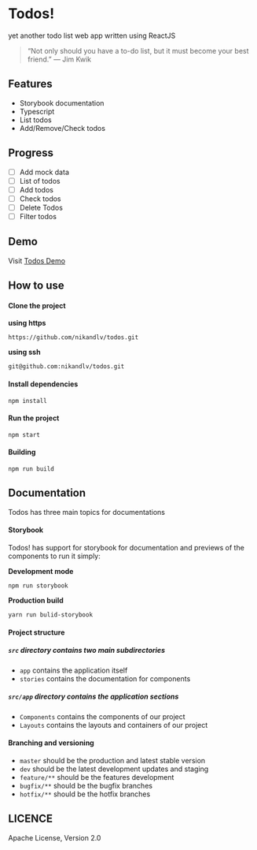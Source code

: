 # Todos!

yet another todo list web app written using ReactJS

> “Not only should you have a to-do list, but it must become your best friend.” — Jim Kwik

## Features

-   Storybook documentation
-   Typescript
-   List todos
-   Add/Remove/Check todos

## Progress

-   [ ] Add mock data
-   [ ] List of todos
-   [ ] Add todos
-   [ ] Check todos
-   [ ] Delete Todos
-   [ ] Filter todos

## Demo

Visit [Todos Demo](http://nikandlv.github.io/todos)

## How to use

#### Clone the project

**using https**

`https://github.com/nikandlv/todos.git`

**using ssh**

`git@github.com:nikandlv/todos.git`

#### Install dependencies

`npm install`

#### Run the project

`npm start`

#### Building

`npm run build`

## Documentation

Todos has three main topics for documentations

#### Storybook

Todos! has support for storybook for documentation and previews of the components to run it simply:

**Development mode**

`npm run storybook`

**Production build**

`yarn run bulid-storybook`

#### Project structure

##### `src` directory contains two main subdirectories

-   `app` contains the application itself
-   `stories` contains the documentation for components

##### `src/app` directory contains the application sections

-   `Components` contains the components of our project
-   `Layouts` contains the layouts and containers of our project

#### Branching and versioning

-   `master` should be the production and latest stable version
-   `dev` should be the latest development updates and staging
-   `feature/**` should be the features development
-   `bugfix/**` should be the bugfix branches
-   `hotfix/**` should be the hotfix branches

## LICENCE

Apache License, Version 2.0

